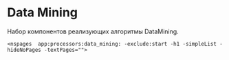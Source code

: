 # Data Mining

Набор компонентов реализующих алгоритмы DataMining.



`<nspages  app:processors:data_mining: -exclude:start -h1 -simpleList -hideNoPages -textPages="">`


